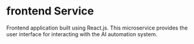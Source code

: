 # frontend Service

Frontend application built using React.js. This microservice provides the user interface for interacting with the AI automation system.
